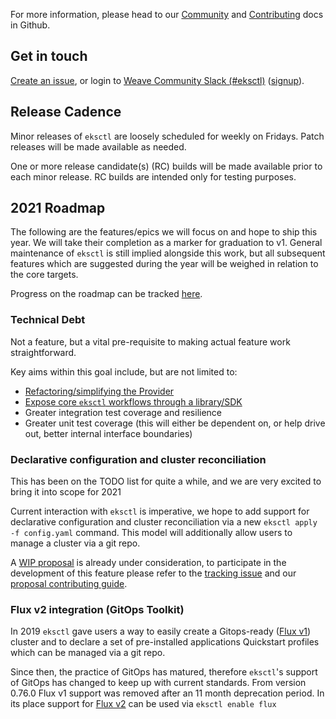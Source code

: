 For more information, please head to our [Community][community] and [Contributing][contributing] docs in Github.

[community]: https://github.com/weaveworks/eksctl/blob/main/COMMUNITY.md
[contributing]: https://github.com/weaveworks/eksctl/blob/main/CONTRIBUTING.md

## Get in touch

[Create an issue](https://github.com/weaveworks/eksctl/issues/new), or login to [Weave Community Slack (#eksctl)][slackchan] ([signup][slackjoin]).

[slackjoin]: https://slack.weave.works/
[slackchan]: https://weave-community.slack.com/messages/CAYBZBWGL/

## Release Cadence

Minor releases of `eksctl` are loosely scheduled for weekly on Fridays. Patch
releases will be made available as needed.

One or more release candidate(s) (RC) builds will be made available prior to
each minor release. RC builds are intended only for testing purposes.

## 2021 Roadmap

The following are the features/epics we will focus on and hope to ship this year.
We will take their completion as a marker for graduation to v1.
General maintenance of `eksctl` is still implied alongside this work,
but all subsequent features which are suggested during the year will be weighed
in relation to the core targets.

Progress on the roadmap can be tracked [here](https://github.com/weaveworks/eksctl/projects/2).

### Technical Debt

Not a feature, but a vital pre-requisite to making actual feature work straightforward.

Key aims within this goal include, but are not limited to:

- [Refactoring/simplifying the Provider](https://github.com/weaveworks/eksctl/issues/2931)
- [Expose core `eksctl` workflows through a library/SDK](https://github.com/weaveworks/eksctl/issues/813)
- Greater integration test coverage and resilience
- Greater unit test coverage (this will either be dependent on, or help drive out,
  better internal interface boundaries)

### Declarative configuration and cluster reconciliation

This has been on the TODO list for quite a while, and we are very excited to bring
it into scope for 2021

Current interaction with `eksctl` is imperative, we hope to add support for declarative
configuration and cluster reconciliation via a new `eksctl apply -f config.yaml`
command.  This model will additionally allow users to manage a cluster via a git repo.

A [WIP proposal](https://github.com/weaveworks/eksctl/blob/main/docs/proposal-007-apply.md)
is already under consideration, to participate in the development of this feature
please refer to the [tracking issue](https://github.com/weaveworks/eksctl/issues/2774)
and our [proposal contributing guide](https://github.com/weaveworks/eksctl/blob/main/CONTRIBUTING.md#proposals).

### Flux v2 integration (GitOps Toolkit)

In 2019 `eksctl` gave users a way to easily create a Gitops-ready ([Flux v1](https://docs.fluxcd.io/en/1.21.1/))
cluster and to declare a set of pre-installed applications Quickstart profiles which can be managed via a git repo.

Since then, the practice of GitOps has matured, therefore `eksctl`'s support of
GitOps has changed to keep up with current standards. From version 0.76.0 Flux v1 support was removed after an 11
month deprecation period. In its place support for [Flux v2](https://fluxcd.io/) can be used via
`eksctl enable flux`


